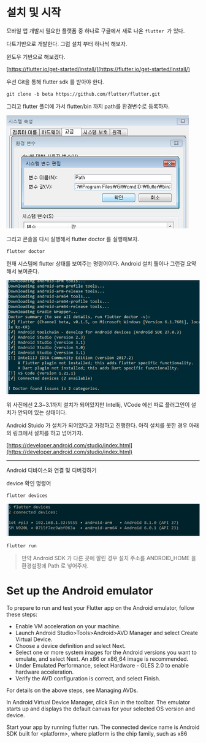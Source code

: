 # 설치 및 시작

모바일 앱 개발시 필요한 플랫폼 중 하나로 구글에서 새로 나온 `flutter `가 있다. 

다트기반으로 개발한다. 그럼 설치 부터 하나씩 해보자.

윈도우 기반으로 해보겠다. 

[https://flutter.io/get-started/install/](https://flutter.io/get-started/install/)

우선 Git을 통해 flutter sdk 를 받아야 한다. 

```
git clone -b beta https://github.com/flutter/flutter.git
```

그리고 flutter 폴더에 가서 flutter/bin 까지 path를 환경변수로 등록하자. 

![](/assets/flutter1-1.png)

그리고 콘솔을 다시 실행해서 flutter doctor 를 실행해보자. 

```
flutter doctor
```

현재 시스템에 flutter 상태를 보여주는 명령어이다. Android 설치 툴이나 그런걸 요약해서 보여준다. 

![](/assets/flutter1-2.png)

위 사진에선 2.3~3.1까지 설치가 되어있지만 Intellij, VCode 에선 따로 플러그인이 설치가 안되어 있는 상태이다. 

Android Stuido 가 설치가 되어있다고 가정하고 진행한다. 아직 설치를 못한 경우 아래의 링크에서 설치를 하고 넘어가자. 

[https://developer.android.com/studio/index.html](https://developer.android.com/studio/index.html)

---

Android 디바이스와 연결 및 디버깅하기

device 확인 명령어

```
flutter devices
```

![](/assets/flutter1-3.png)

```
flutter run
```

> 만약 Android SDK 가 다른 곳에 깔린 경우 설치 주소를 ANDROID\_HOME 을 환경설정에 Path 로 넣어주자.

# Set up the Android emulator

To prepare to run and test your Flutter app on the Android emulator, follow these steps:

* Enable VM acceleration on your machine.
* Launch Android Studio&gt;Tools&gt;Android&gt;AVD Manager and select Create Virtual Device.
* Choose a device definition and select Next.
* Select one or more system images for the Android versions you want to emulate, and select Next. An x86 or x86\_64 image is recommended.
* Under Emulated Performance, select Hardware - GLES 2.0 to enable hardware acceleration.
* Verify the AVD configuration is correct, and select Finish.

For details on the above steps, see Managing AVDs.

In Android Virtual Device Manager, click Run in the toolbar. The emulator starts up and displays the default canvas for your selected OS version and device.

Start your app by running flutter run. The connected device name is Android SDK built for &lt;platform&gt;, where platform is the chip family, such as x86





















